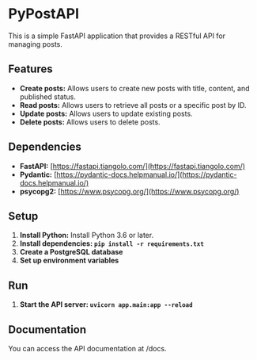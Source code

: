 # PyPostAPI

This is a simple FastAPI application that provides a RESTful API for managing posts.

## Features

* **Create posts:** Allows users to create new posts with title, content, and published status.
* **Read posts:** Allows users to retrieve all posts or a specific post by ID.
* **Update posts:** Allows users to update existing posts.
* **Delete posts:** Allows users to delete posts.

## Dependencies

* **FastAPI:**  [https://fastapi.tiangolo.com/](https://fastapi.tiangolo.com/)
* **Pydantic:** [https://pydantic-docs.helpmanual.io/](https://pydantic-docs.helpmanual.io/)
* **psycopg2:** [https://www.psycopg.org/](https://www.psycopg.org/)

## Setup

1. **Install Python:** Install Python 3.6 or later.
2. **Install dependencies: ```pip install -r requirements.txt```**
3. **Create a PostgreSQL database**
4. **Set up environment variables** 


## Run

1. **Start the API server: ```uvicorn app.main:app --reload```**
   
## Documentation

You can access the API documentation at /docs.
      

   
